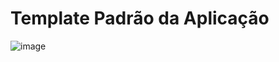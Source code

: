 # Template Padrão da Aplicação

![image](https://github.com/ICEI-PUC-Minas-PMV-ADS/pmv-ads-2024-1-e3-proj-mov-t7-glambook/assets/123324372/747519db-75ad-4619-8012-5c022515ce4e)
